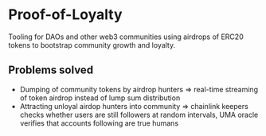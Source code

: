 # Proof-of-Loyalty

Tooling for DAOs and other web3 communities using airdrops of ERC20 tokens to bootstrap community growth and loyalty.

## Problems solved
- Dumping of community tokens by airdrop hunters => real-time streaming of token airdrop instead of lump sum distribution
- Attracting unloyal airdop hunters into community => chainlink keepers checks whether users are still followers at random intervals, UMA oracle verifies that accounts following are true humans
